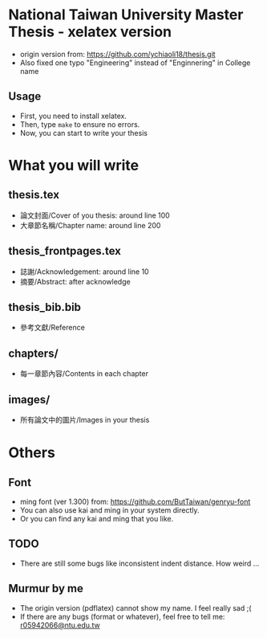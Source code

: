 # National Taiwan University Master Thesis - **xelatex** version

* origin version from: https://github.com/ychiaoli18/thesis.git
* Also fixed one typo "Engineering" instead of "Enginnering" in College name 

## Usage

* First, you need to install xelatex.
* Then, type `make` to ensure no errors.
* Now, you can start to write your thesis


# What you will write

## thesis.tex

* 論文封面/Cover of you thesis: around line 100
* 大章節名稱/Chapter name: around line 200

## thesis\_frontpages.tex

* 誌謝/Acknowledgement: around line 10
* 摘要/Abstract: after acknowledge

## thesis\_bib.bib

* 參考文獻/Reference

## chapters/

* 每一章節內容/Contents in each chapter

## images/

* 所有論文中的圖片/Images in your thesis

# Others

## Font
* ming font (ver 1.300) from: https://github.com/ButTaiwan/genryu-font
* You can also use kai and ming in your system directly.
* Or you can find any kai and ming that you like.

## TODO

* There are still some bugs like inconsistent indent distance. How weird ...

## Murmur by me

* The origin version (pdflatex) cannot show my name. I feel really sad ;(
* If there are any bugs (format or whatever), feel free to tell me: r05942066@ntu.edu.tw
